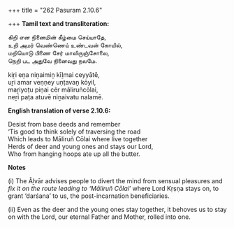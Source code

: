 +++
title = "262 Pasuram 2.10.6"

+++
**Tamil text and transliteration:**

கிறி என நினைமின் கீழ்மை செய்யாதே,  
உறி அமர் வெண்ணெய் உண்டவன் கோயில்,  
மறியொடு பிணை சேர் மாலிருஞ்சோலை,  
நெறி பட அதுவே நினைவது நலமே.

kiṟi eṉa niṉaimiṉ kīḻmai ceyyātē,  
uṟi amar veṇṇey uṇṭavaṉ kōyil,  
maṟiyoṭu piṇai cēr māliruñcōlai,  
neṟi paṭa atuvē niṉaivatu nalamē.

**English translation of verse 2.10.6:**

Desist from base deeds and remember  
‘Tis good to think solely of traversing the road  
Which leads to Māliruñ Cōlai where live together  
Herds of deer and young ones and stays our Lord,  
Who from hanging hoops ate up all the butter.

**Notes**

\(i\) The Āḻvār advises people to divert the mind from sensual pleasures and *fix it on the route leading to ‘Māliruñ Cōlai*’ where Lord Kṛṣṇa stays on, to grant ‘darśana’ to us, the post-incarnation beneficiaries.

\(ii\) Even as the deer and the young ones stay together, it behoves us to stay on with the Lord, our eternal Father and Mother, rolled into one.


